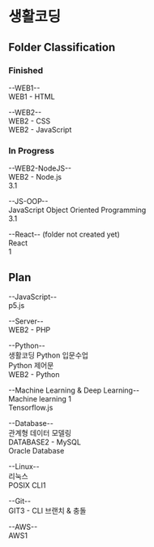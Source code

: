 # 생활코딩 

## Folder Classification

### Finished

--WEB1-- \
WEB1 - HTML

--WEB2-- \
WEB2 - CSS \
WEB2 - JavaScript

### In Progress

--WEB2-NodeJS-- \
WEB2 - Node.js \
3.1

--JS-OOP-- \
JavaScript Object Oriented Programming \
3.1

--React-- (folder not created yet) \
React \
1


## Plan

--JavaScript-- \
p5.js

--Server-- \
WEB2 - PHP

--Python-- \
생활코딩 Python 입문수업 \
Python 제어문 \
WEB2 - Python

--Machine Learning & Deep Learning-- \
Machine learning 1 \
Tensorflow.js

--Database-- \
관계형 데이터 모델링 \
DATABASE2 - MySQL \
Oracle Database

--Linux-- \
리눅스 \
POSIX CLI1

--Git-- \
GIT3 - CLI 브랜치 & 충돌

--AWS-- \
AWS1



